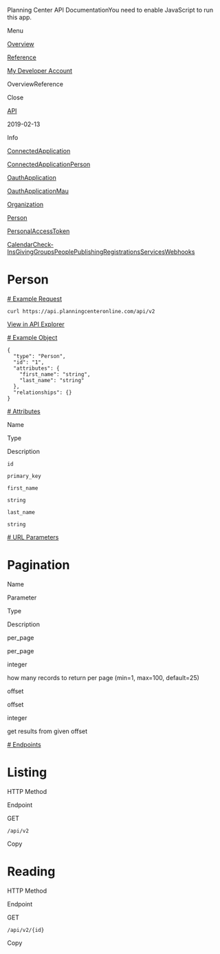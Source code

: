 Planning Center API DocumentationYou need to enable JavaScript to run this app.

Menu

[Overview](#/overview/)

[Reference](person.md)

[My Developer Account](https://api.planningcenteronline.com/oauth/applications)

OverviewReference

Close

[API](#/apps/api)

2019-02-13

Info

[ConnectedApplication](connected_application.md)

[ConnectedApplicationPerson](connected_application_person.md)

[OauthApplication](oauth_application.md)

[OauthApplicationMau](oauth_application_mau.md)

[Organization](organization.md)

[Person](person.md)

[PersonalAccessToken](personal_access_token.md)

[Calendar](#/apps/calendar)[Check-Ins](#/apps/check-ins)[Giving](#/apps/giving)[Groups](#/apps/groups)[People](#/apps/people)[Publishing](#/apps/publishing)[Registrations](#/apps/registrations)[Services](#/apps/services)[Webhooks](#/apps/webhooks)

# Person

[# Example Request](#/apps/api/2019-02-13/vertices/person#example-request)

```
curl https://api.planningcenteronline.com/api/v2
```

[View in API Explorer](https://api.planningcenteronline.com/explorer/api/v2)

[# Example Object](#/apps/api/2019-02-13/vertices/person#example-object)

```
{
  "type": "Person",
  "id": "1",
  "attributes": {
    "first_name": "string",
    "last_name": "string"
  },
  "relationships": {}
}
```

[# Attributes](#/apps/api/2019-02-13/vertices/person#attributes)

Name

Type

Description

`id`

`primary_key`

`first_name`

`string`

`last_name`

`string`

[# URL Parameters](#/apps/api/2019-02-13/vertices/person#url-parameters)

# Pagination

Name

Parameter

Type

Description

per\_page

per\_page

integer

how many records to return per page (min=1, max=100, default=25)

offset

offset

integer

get results from given offset

[# Endpoints](#/apps/api/2019-02-13/vertices/person#endpoints)

# Listing

HTTP Method

Endpoint

GET

`/api/v2`

Copy

# Reading

HTTP Method

Endpoint

GET

`/api/v2/{id}`

Copy